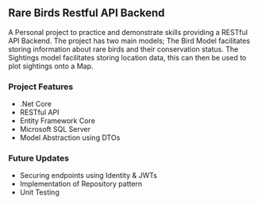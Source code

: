 ## Rare Birds Restful API Backend

A Personal project to practice and demonstrate skills providing a RESTful API Backend. The project has two main models; The Bird Model facilitates storing information about rare birds and their conservation status. The Sightings model facilitates storing location data, this can then be used to plot sightings onto a Map.

### Project Features

- .Net Core
- RESTful API
- Entity Framework Core
- Microsoft SQL Server
- Model Abstraction using DTOs

### Future Updates

- Securing endpoints using Identity & JWTs
- Implementation of Repository pattern
- Unit Testing
